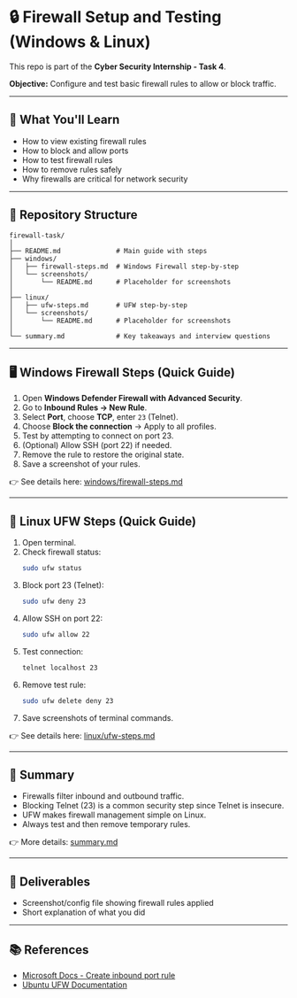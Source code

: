 # 🔒 Firewall Setup and Testing (Windows & Linux)

This repo is part of the **Cyber Security Internship - Task 4**.

**Objective:** Configure and test basic firewall rules to allow or block traffic.

---

## 🚀 What You'll Learn
- How to view existing firewall rules
- How to block and allow ports
- How to test firewall rules
- How to remove rules safely
- Why firewalls are critical for network security

---

## 📂 Repository Structure
```
firewall-task/
│
├── README.md              # Main guide with steps
├── windows/
│   ├── firewall-steps.md  # Windows Firewall step-by-step
│   └── screenshots/
│       └── README.md      # Placeholder for screenshots
│
├── linux/
│   ├── ufw-steps.md       # UFW step-by-step
│   └── screenshots/
│       └── README.md      # Placeholder for screenshots
│
└── summary.md             # Key takeaways and interview questions
```

---

## 🖥️ Windows Firewall Steps (Quick Guide)
1. Open **Windows Defender Firewall with Advanced Security**.
2. Go to **Inbound Rules → New Rule**.
3. Select **Port**, choose **TCP**, enter `23` (Telnet).
4. Choose **Block the connection** → Apply to all profiles.
5. Test by attempting to connect on port 23.
6. (Optional) Allow SSH (port 22) if needed.
7. Remove the rule to restore the original state.
8. Save a screenshot of your rules.

👉 See details here: [windows/firewall-steps.md](./windows/firewall-steps.md)

---

## 🐧 Linux UFW Steps (Quick Guide)
1. Open terminal.
2. Check firewall status:
   ```bash
   sudo ufw status
   ```
3. Block port 23 (Telnet):
   ```bash
   sudo ufw deny 23
   ```
4. Allow SSH on port 22:
   ```bash
   sudo ufw allow 22
   ```
5. Test connection:
   ```bash
   telnet localhost 23
   ```
6. Remove test rule:
   ```bash
   sudo ufw delete deny 23
   ```
7. Save screenshots of terminal commands.

👉 See details here: [linux/ufw-steps.md](./linux/ufw-steps.md)

---

## 📝 Summary
- Firewalls filter inbound and outbound traffic.
- Blocking Telnet (23) is a common security step since Telnet is insecure.
- UFW makes firewall management simple on Linux.
- Always test and then remove temporary rules.

👉 More details: [summary.md](./summary.md)

---

## 📸 Deliverables
- Screenshot/config file showing firewall rules applied
- Short explanation of what you did

---

## 📚 References
- [Microsoft Docs - Create inbound port rule](https://learn.microsoft.com/en-us/windows/security/threat-protection/windows-firewall/create-inbound-port-rule)
- [Ubuntu UFW Documentation](https://help.ubuntu.com/community/UFW)
